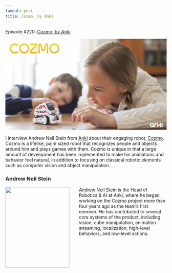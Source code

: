 ```yaml
---
layout: post
title: Cozmo, by Anki
---
```

Episode #220: <a href="https://robohub.org/cozmo-by-anki/">Cozmo, by Anki</a>

<img class="alignncenter size-large wp-image-102310" src="/assets/cozmo.jpg" alt="" />

I interview Andrew Neil Stein from <a href="https://www.anki.com/en-us">Anki</a> about their engaging robot, <a href="https://www.anki.com/en-us/cozmo">Cozmo</a>. Cozmo is a lifelike, palm sized robot that recognizes people and objects around him and plays games with them. Cozmo is unique in that a large amount of development has been implemented to make his animations and behavior feel natural, in addition to focusing on classical robotic elements such as computer vision and object manipulation.

<h3>Andrew Neil Stein</h3>

<img style="float: left; margin-right:30px;" class=" wp-image-102000 alignleft" src="http://robohub.org/wp-content/uploads/2018/05/andrew-1.png" alt="" width="200" height="251" />

<a href="https://www.linkedin.com/in/andrewneilstein/">Andrew Neil Stein</a> is the Head of Robotics &amp; AI at Anki, where he began working on the Cozmo project more than four years ago as the team’s first member. He has contributed to several core systems of the product, including vision, cube manipulation, animation streaming, localization, high-level behaviors, and low-level actions.

<p>&nbsp;</p>

